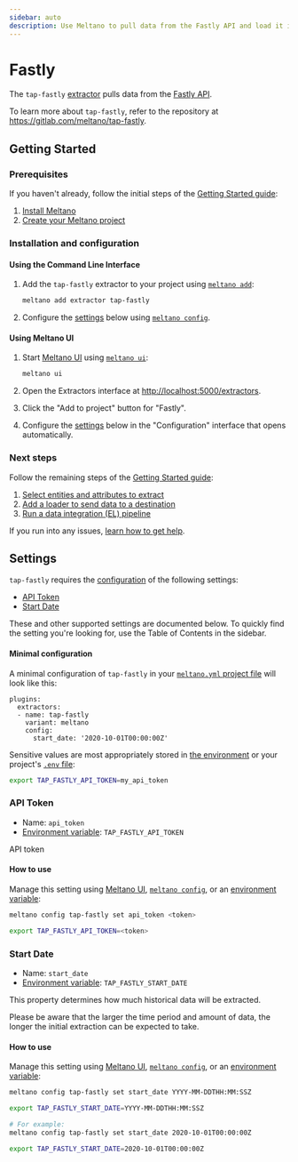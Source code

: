 ```yaml
---
sidebar: auto
description: Use Meltano to pull data from the Fastly API and load it into Snowflake, PostgreSQL, and more
---
```


# Fastly

The `tap-fastly` [extractor](/plugins/extractors/) pulls data from the [Fastly API](https://developer.fastly.com/reference/api/).

To learn more about `tap-fastly`, refer to the repository at <https://gitlab.com/meltano/tap-fastly>.

## Getting Started

### Prerequisites

If you haven't already, follow the initial steps of the [Getting Started guide](/docs/getting-started.html):

1. [Install Meltano](/docs/getting-started.html#install-meltano)
1. [Create your Meltano project](/docs/getting-started.html#create-your-meltano-project)

### Installation and configuration

#### Using the Command Line Interface

1. Add the `tap-fastly` extractor to your project using [`meltano add`](/docs/command-line-interface.html#add):

    ```bash
    meltano add extractor tap-fastly
    ```

1. Configure the [settings](#settings) below using [`meltano config`](/docs/command-line-interface.html#config).

#### Using Meltano UI

1. Start [Meltano UI](/docs/ui.html) using [`meltano ui`](/docs/command-line-interface.html#ui):

    ```bash
    meltano ui
    ```

1. Open the Extractors interface at <http://localhost:5000/extractors>.
1. Click the "Add to project" button for "Fastly".
1. Configure the [settings](#settings) below in the "Configuration" interface that opens automatically.

### Next steps

Follow the remaining steps of the [Getting Started guide](/docs/getting-started.html):

1. [Select entities and attributes to extract](/docs/getting-started.html#select-entities-and-attributes-to-extract)
1. [Add a loader to send data to a destination](/docs/getting-started.html#add-a-loader-to-send-data-to-a-destination)
1. [Run a data integration (EL) pipeline](/docs/getting-started.html#run-a-data-integration-el-pipeline)

If you run into any issues, [learn how to get help](/docs/getting-help.html).

## Settings

`tap-fastly` requires the [configuration](/docs/configuration.html) of the following settings:

- [API Token](#api-token)
- [Start Date](#start-date)

These and other supported settings are documented below.
To quickly find the setting you're looking for, use the Table of Contents in the sidebar.

#### Minimal configuration

A minimal configuration of `tap-fastly` in your [`meltano.yml` project file](/docs/project.html#meltano-yml-project-file) will look like this:

```yml{5-6}
plugins:
  extractors:
  - name: tap-fastly
    variant: meltano
    config:
      start_date: '2020-10-01T00:00:00Z'
```

Sensitive values are most appropriately stored in [the environment](/docs/configuration.html#configuring-settings) or your project's [`.env` file](/docs/project.html#env):

```bash
export TAP_FASTLY_API_TOKEN=my_api_token
```

### API Token

- Name: `api_token`
- [Environment variable](/docs/configuration.html#configuring-settings): `TAP_FASTLY_API_TOKEN`

API token

#### How to use

Manage this setting using [Meltano UI](#using-meltano-ui), [`meltano config`](/docs/command-line-interface.html#config), or an [environment variable](/docs/configuration.html#configuring-settings):

```bash
meltano config tap-fastly set api_token <token>

export TAP_FASTLY_API_TOKEN=<token>
```

### Start Date

- Name: `start_date`
- [Environment variable](/docs/configuration.html#configuring-settings): `TAP_FASTLY_START_DATE`

This property determines how much historical data will be extracted.

Please be aware that the larger the time period and amount of data, the longer the initial extraction can be expected to take.

#### How to use

Manage this setting using [Meltano UI](#using-meltano-ui), [`meltano config`](/docs/command-line-interface.html#config), or an [environment variable](/docs/configuration.html#configuring-settings):

```bash
meltano config tap-fastly set start_date YYYY-MM-DDTHH:MM:SSZ

export TAP_FASTLY_START_DATE=YYYY-MM-DDTHH:MM:SSZ

# For example:
meltano config tap-fastly set start_date 2020-10-01T00:00:00Z

export TAP_FASTLY_START_DATE=2020-10-01T00:00:00Z
```
